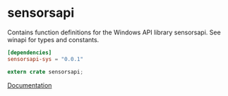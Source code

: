 # sensorsapi #
Contains function definitions for the Windows API library sensorsapi. See winapi for types and constants.

```toml
[dependencies]
sensorsapi-sys = "0.0.1"
```

```rust
extern crate sensorsapi;
```

[Documentation](https://retep998.github.io/doc/sensorsapi/)
